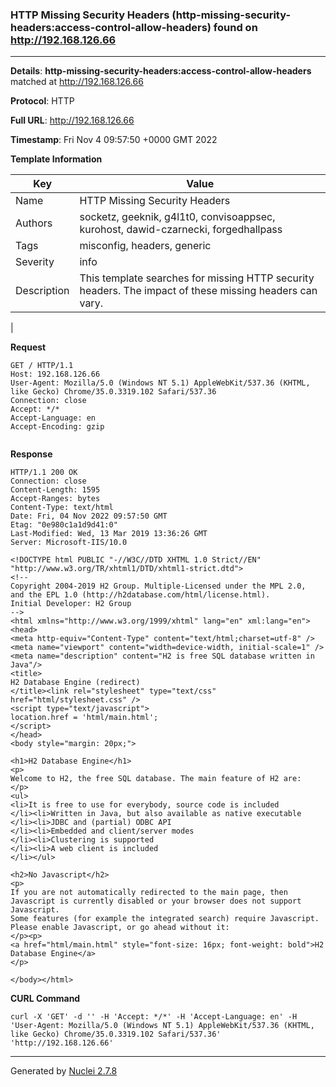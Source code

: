 ### HTTP Missing Security Headers (http-missing-security-headers:access-control-allow-headers) found on http://192.168.126.66
---
**Details**: **http-missing-security-headers:access-control-allow-headers**  matched at http://192.168.126.66

**Protocol**: HTTP

**Full URL**: http://192.168.126.66

**Timestamp**: Fri Nov 4 09:57:50 +0000 GMT 2022

**Template Information**

| Key | Value |
|---|---|
| Name | HTTP Missing Security Headers |
| Authors | socketz, geeknik, g4l1t0, convisoappsec, kurohost, dawid-czarnecki, forgedhallpass |
| Tags | misconfig, headers, generic |
| Severity | info |
| Description | This template searches for missing HTTP security headers. The impact of these missing headers can vary.
 |

**Request**
```http
GET / HTTP/1.1
Host: 192.168.126.66
User-Agent: Mozilla/5.0 (Windows NT 5.1) AppleWebKit/537.36 (KHTML, like Gecko) Chrome/35.0.3319.102 Safari/537.36
Connection: close
Accept: */*
Accept-Language: en
Accept-Encoding: gzip


```

**Response**
```http
HTTP/1.1 200 OK
Connection: close
Content-Length: 1595
Accept-Ranges: bytes
Content-Type: text/html
Date: Fri, 04 Nov 2022 09:57:50 GMT
Etag: "0e980c1a1d9d41:0"
Last-Modified: Wed, 13 Mar 2019 13:36:26 GMT
Server: Microsoft-IIS/10.0

<!DOCTYPE html PUBLIC "-//W3C//DTD XHTML 1.0 Strict//EN" "http://www.w3.org/TR/xhtml1/DTD/xhtml1-strict.dtd">
<!--
Copyright 2004-2019 H2 Group. Multiple-Licensed under the MPL 2.0,
and the EPL 1.0 (http://h2database.com/html/license.html).
Initial Developer: H2 Group
-->
<html xmlns="http://www.w3.org/1999/xhtml" lang="en" xml:lang="en">
<head>
<meta http-equiv="Content-Type" content="text/html;charset=utf-8" />
<meta name="viewport" content="width=device-width, initial-scale=1" />
<meta name="description" content="H2 is free SQL database written in Java"/>
<title>
H2 Database Engine (redirect)
</title><link rel="stylesheet" type="text/css" href="html/stylesheet.css" />
<script type="text/javascript">
location.href = 'html/main.html';
</script>
</head>
<body style="margin: 20px;">

<h1>H2 Database Engine</h1>
<p>
Welcome to H2, the free SQL database. The main feature of H2 are:
</p>
<ul>
<li>It is free to use for everybody, source code is included
</li><li>Written in Java, but also available as native executable
</li><li>JDBC and (partial) ODBC API
</li><li>Embedded and client/server modes
</li><li>Clustering is supported
</li><li>A web client is included
</li></ul>

<h2>No Javascript</h2>
<p>
If you are not automatically redirected to the main page, then
Javascript is currently disabled or your browser does not support Javascript.
Some features (for example the integrated search) require Javascript.
Please enable Javascript, or go ahead without it:
</p><p>
<a href="html/main.html" style="font-size: 16px; font-weight: bold">H2 Database Engine</a>
</p>

</body></html>

```


**CURL Command**
```
curl -X 'GET' -d '' -H 'Accept: */*' -H 'Accept-Language: en' -H 'User-Agent: Mozilla/5.0 (Windows NT 5.1) AppleWebKit/537.36 (KHTML, like Gecko) Chrome/35.0.3319.102 Safari/537.36' 'http://192.168.126.66'
```
---
Generated by [Nuclei 2.7.8](https://github.com/projectdiscovery/nuclei)